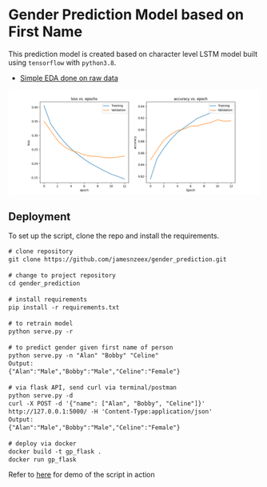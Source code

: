 # Gender Prediction Model based on First Name
This prediction model is created based on character level LSTM model built using `tensorflow` with `python3.8`.

- [Simple EDA done on raw data](https://github.com/jamesnzeex/gender_prediction/blob/main/EDA.ipynb)
<p align = "center">
    <img src="./chart.png" width = 800>
</p>

## Deployment
To set up the script, clone the repo and install the requirements. 
```
# clone repository
git clone https://github.com/jamesnzeex/gender_prediction.git

# change to project repository
cd gender_prediction

# install requirements
pip install -r requirements.txt

# to retrain model
python serve.py -r

# to predict gender given first name of person
python serve.py -n "Alan" "Bobby" "Celine"
Output:
{"Alan":"Male","Bobby":"Male","Celine":"Female"}

# via flask API, send curl via terminal/postman
python serve.py -d
curl -X POST -d '{"name": ["Alan", "Bobby", "Celine"]}' http://127.0.0.1:5000/ -H 'Content-Type:application/json'
Output:
{"Alan":"Male","Bobby":"Male","Celine":"Female"}

# deploy via docker
docker build -t gp_flask .
docker run gp_flask
```

Refer to [here](https://huggingface.co/spaces/jamesnzeex/gender_prediction) for demo of the script in action
